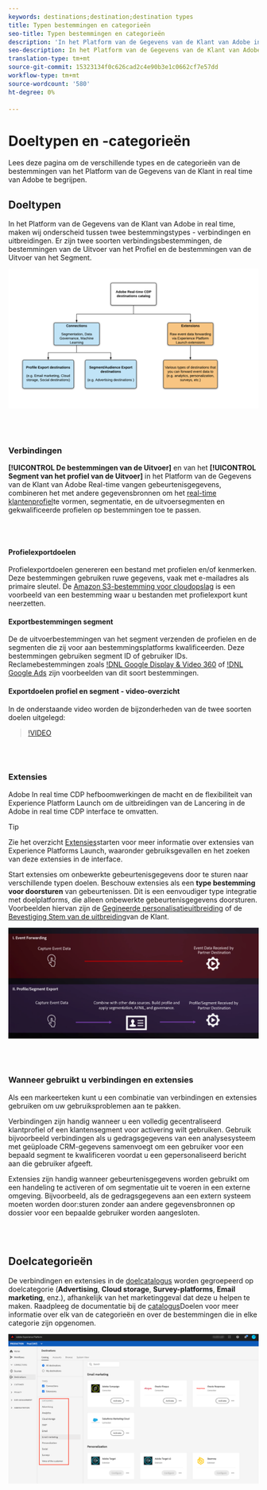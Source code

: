 ```yaml
---
keywords: destinations;destination;destination types
title: Typen bestemmingen en categorieën
seo-title: Typen bestemmingen en categorieën
description: 'In het Platform van de Gegevens van de Klant van Adobe in real time, vangen de de bestemmingen van de Uitvoer van het Profiel/van het Segment gebeurtenisgegevens, combineren het met andere gegevensbronnen, passen segmentatie, en de de uitvoersegmenten en gekwalificeerde profielen op bestemmingen toe. Start extensies om onbewerkte gebeurtenisgegevens door te sturen naar verschillende typen doelen. '
seo-description: In het Platform van de Gegevens van de Klant van Adobe in real time, vangen de de bestemmingen van de Uitvoer van het Profiel/van het Segment gebeurtenisgegevens, combineren het met andere gegevensbronnen, passen segmentatie, en de de uitvoersegmenten en gekwalificeerde profielen op bestemmingen toe. Start extensies om onbewerkte gebeurtenisgegevens door te sturen naar verschillende typen doelen.
translation-type: tm+mt
source-git-commit: 15323134f0c626cad2c4e90b3e1c0662cf7e57dd
workflow-type: tm+mt
source-wordcount: '580'
ht-degree: 0%

---
```



# Doeltypen en -categorieën

Lees deze pagina om de verschillende types en de categorieën van de bestemmingen van het Platform van de Gegevens van de Klant in real time van Adobe te begrijpen.

## Doeltypen

In het Platform van de Gegevens van de Klant van Adobe in real time, maken wij onderscheid tussen twee bestemmingstypes - verbindingen en uitbreidingen. Er zijn twee soorten verbindingsbestemmingen, de bestemmingen van de Uitvoer van het Profiel en de bestemmingen van de Uitvoer van het Segment.

![Soorten bestemmingen](/help/rtcdp/destinations/assets/types-of-destinations.png)

<br> 

### Verbindingen

**[!UICONTROL De bestemmingen van de Uitvoer]** en van het **[!UICONTROL Segment van het profiel van de Uitvoer]** in het Platform van de Gegevens van de Klant van Adobe Real-time vangen gebeurtenisgegevens, combineren het met andere gegevensbronnen om het [real-time klantenprofiel](/help/profile/home.md)te vormen, segmentatie, en de uitvoersegmenten en gekwalificeerde profielen op bestemmingen toe te passen.

<br> 

#### Profielexportdoelen

Profielexportdoelen genereren een bestand met profielen en/of kenmerken. Deze bestemmingen gebruiken ruwe gegevens, vaak met e-mailadres als primaire sleutel. De [Amazon S3-bestemming voor cloudopslag](/help/rtcdp/destinations/amazon-s3-destination.md) is een voorbeeld van een bestemming waar u bestanden met profielexport kunt neerzetten.

#### Exportbestemmingen segment

De de uitvoerbestemmingen van het segment verzenden de profielen en de segmenten die zij voor aan bestemmingsplatforms kwalificeerden. Deze bestemmingen gebruiken segment ID of gebruiker IDs. Reclamebestemmingen zoals [!DNL Google Display & Video 360](/help/rtcdp/destinations/google-dv360-destination.md) of [!DNL Google Ads](/help/rtcdp/destinations/google-ads-destination.md) zijn voorbeelden van dit soort bestemmingen.

#### Exportdoelen profiel en segment - video-overzicht

In de onderstaande video worden de bijzonderheden van de twee soorten doelen uitgelegd:

>[!VIDEO](https://video.tv.adobe.com/v/29707?quality=12)

<br> 

### Extensies

Adobe In real time CDP hefboomwerkingen de macht en de flexibiliteit van Experience Platform Launch om de uitbreidingen van de Lancering in de Adobe in real time CDP interface te omvatten.

>[!TIP]
>
>Zie het overzicht [Extensies](/help/rtcdp/destinations/experience-platform-launch-extensions.md)starten voor meer informatie over extensies van Experience Platforms Launch, waaronder gebruiksgevallen en het zoeken van deze extensies in de interface.

Start extensies om onbewerkte gebeurtenisgegevens door te sturen naar verschillende typen doelen. Beschouw extensies als een **type bestemming voor doorsturen** van gebeurtenissen. Dit is een eenvoudiger type integratie met doelplatforms, die alleen onbewerkte gebeurtenisgegevens doorsturen. Voorbeelden hiervan zijn de [Gegineerde personalisatieuitbreiding](/help/rtcdp/destinations/gainsight-extension.md) of de [Bevestiging Stem van de uitbreiding](/help/rtcdp/destinations/confirmit-digital-feedback-extension.md)van de Klant.

![Extensies van Experience Platforms Launch vergeleken met andere bestemmingen](/help/rtcdp/destinations/assets/launch-and-other-destinations.png)

<br> 

### Wanneer gebruikt u verbindingen en extensies

Als een markeerteken kunt u een combinatie van verbindingen en extensies gebruiken om uw gebruiksproblemen aan te pakken.

Verbindingen zijn handig wanneer u een volledig gecentraliseerd klantprofiel of een klantensegment voor activering wilt gebruiken. Gebruik bijvoorbeeld verbindingen als u gedragsgegevens van een analysesysteem met geüploade CRM-gegevens samenvoegt om een gebruiker voor een bepaald segment te kwalificeren voordat u een gepersonaliseerd bericht aan die gebruiker afgeeft.

Extensies zijn handig wanneer gebeurtenisgegevens worden gebruikt om een handeling te activeren of om segmentatie uit te voeren in een externe omgeving. Bijvoorbeeld, als de gedragsgegevens aan een extern systeem moeten worden door:sturen zonder aan andere gegevensbronnen op dossier voor een bepaalde gebruiker worden aangesloten.

<br> 

## Doelcategorieën

De verbindingen en extensies in de [doelcatalogus](https://platform.adobe.com/destination/catalog) worden gegroepeerd op doelcategorie (**Advertising**, **Cloud storage**, **Survey-platforms**, **Email marketing**, enz.), afhankelijk van het marketinggeval dat deze u helpen te maken. Raadpleeg de documentatie bij de [catalogus](/help/rtcdp/destinations/destinations-catalog.md)Doelen voor meer informatie over elk van de categorieën en over de bestemmingen die in elke categorie zijn opgenomen.

![Doelcategorieën](/help/rtcdp/destinations/assets/destination-categories-menu.png)

